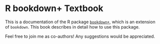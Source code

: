 # R bookdown+ Textbook

This is a documentation of the R package [`bookdown+`](https://github.com/dapengde/bookdown-plus/), which is an extension of `bookdown`. This book describes in detail how to use this package.

Feel free to join me as co-authors! Any suggestions would be appreciated.